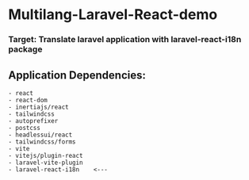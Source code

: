 # Multilang-Laravel-React-demo

### Target: Translate laravel application with laravel-react-i18n package

## Application Dependencies:

    - react
    - react-dom
    - inertiajs/react
    - tailwindcss
    - autoprefixer
    - postcss
    - headlessui/react
    - tailwindcss/forms
    - vite
    - vitejs/plugin-react
    - laravel-vite-plugin
    - laravel-react-i18n    <---

        


